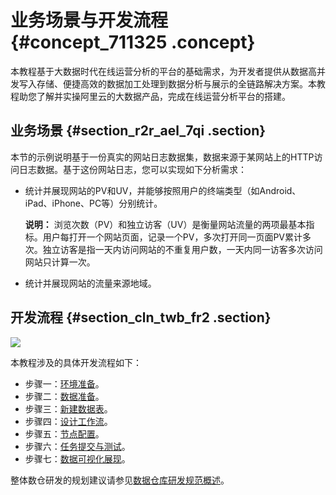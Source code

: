 # 业务场景与开发流程 {#concept_711325 .concept}

本教程基于大数据时代在线运营分析的平台的基础需求，为开发者提供从数据高并发写入存储、便捷高效的数据加工处理到数据分析与展示的全链路解决方案。本教程助您了解并实操阿里云的大数据产品，完成在线运营分析平台的搭建。

## 业务场景 {#section_r2r_ael_7qi .section}

本节的示例说明基于一份真实的网站日志数据集，数据来源于某网站上的HTTP访问日志数据。基于这份网站日志，您可以实现如下分析需求：

-   统计并展现网站的PV和UV，并能够按照用户的终端类型（如Android、iPad、iPhone、PC等）分别统计。

    **说明：** 浏览次数（PV）和独立访客（UV）是衡量网站流量的两项最基本指标。用户每打开一个网站页面，记录一个PV，多次打开同一页面PV累计多次。独立访客是指一天内访问网站的不重复用户数，一天内同一访客多次访问网站只计算一次。

-   统计并展现网站的流量来源地域。

## 开发流程 {#section_cln_twb_fr2 .section}

![](http://static-aliyun-doc.oss-cn-hangzhou.aliyuncs.com/assets/img/570560/156280761849592_zh-CN.png)

本教程涉及的具体开发流程如下：

-   步骤一：[环境准备](cn.zh-CN/使用教程/搭建互联网在线运营分析平台/环境准备.md#)。
-   步骤二：[数据准备](cn.zh-CN/使用教程/搭建互联网在线运营分析平台/数据准备.md#)。
-   步骤三：[新建数据表](cn.zh-CN/使用教程/搭建互联网在线运营分析平台/数据建模与开发/新建数据表.md#)。
-   步骤四：[设计工作流](cn.zh-CN/使用教程/搭建互联网在线运营分析平台/数据建模与开发/设计工作流.md#)。
-   步骤五：[节点配置](cn.zh-CN/使用教程/搭建互联网在线运营分析平台/数据建模与开发/节点配置.md#)。
-   步骤六：[任务提交与测试](cn.zh-CN/使用教程/搭建互联网在线运营分析平台/数据建模与开发/任务提交与测试.md#)。
-   步骤七：[数据可视化展现](cn.zh-CN/使用教程/搭建互联网在线运营分析平台/数据可视化展现.md#)。

整体数仓研发的规划建议请参见[数据仓库研发规范概述](../../../../cn.zh-CN/研发规范/数据仓库研发规范概述.md#)。

